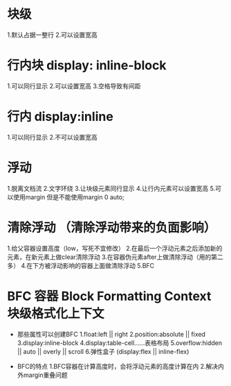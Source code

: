 # 块级
1.默认占据一整行
2.可以设置宽高


# 行内块 display: inline-block
1.可以同行显示
2.可以设置宽高
3.空格导致有间距



# 行内 display:inline
1.可以同行显示
2.不可以设置宽高


# 浮动
1.脱离文档流
2.文字环绕
3.让块级元素同行显示
4.让行内元素可以设置宽高
5.可以使用margin 但是不能使用margin 0 auto;


# 清除浮动 （清除浮动带来的负面影响）
1.给父容器设置高度（low，写死不宜修改）
2.在最后一个浮动元素之后添加新的元素，在新元素上做clear清除浮动
3.在容器伪元素after上做清除浮动（用的第二多）
4.在下方被浮动影响的容器上面做清除浮动
5.BFC

# BFC 容器 Block Formatting Context 块级格式化上下文
- 那些属性可以创建BFC
1.float:left || right
2.position:absolute || fixed
3.display:inline-block
4.display:table-cell......表格布局
5.overflow:hidden || auto || overly || scroll
6.弹性盒子  (display:flex || inline-flex)


- BFC的特点
1.BFC容器在计算高度时，会将浮动元素的高度计算在内
2.解决内外margin重叠问题